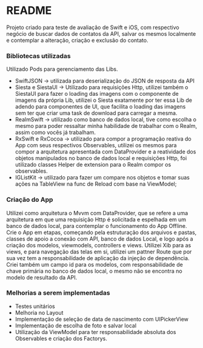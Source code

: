 # README #

Projeto criado para teste de avaliação de Swift e iOS, com respectivo negócio de buscar dados de contatos da API, salvar os mesmos localmente e contemplar a alteração, criação e exclusão do contato.

### Bibliotecas utilizadas ###

Utilizado Pods para gerenciamento das Libs.

* SwiftJSON -> utilizada para deserialização do JSON de resposta da API
* Siesta e SiestaUI -> Utilizado para requisições Http, utilizei também o SiestaUI para fazer o loading das imagens com o componente de imagens da própria Lib, utilizei o Siesta exatamente por ter essa Lib de adendo para componentes de UI, que facilita o loading das imagens sem ter que criar uma task de download para carregar a mesma.
* RealmSwift -> utilizado como banco de dados local, tive como escolha o mesmo para poder ressaltar minha habilidade de trabalhar com o Realm, assim como vocês já trabalham.
* RxSwift e RxCocoa -> utilizado para compor a programação reativa do App com seus respectivos Observables, utilizei os mesmos para compor a arquitetura apresentada com DataProvider e a reatividade dos objetos manipulados no banco de dados local e requisições Http, foi utilizado classes Helper de extension para o Realm compor os observables.
* IGListKit -> utilizado para fazer um compare nos objetos e tomar suas ações na TableView na func de Reload com base na ViewModel;


### Criação do App ###

Utilizei como arquitetura o Mvvm com DataProvider, que se refere a uma arquitetura em que uma requisição Http é solicitada e espelhada em um banco de dados local, para contemplar o funcionamento do App Offline. Crie o App em etapas, começando pela estruturação dos arquivos e pastas, classes de apoio a conexão com API, banco de dados Local, e logo após a criação dos modelos, viewmodels, controllers e views. Utilizei Xib para as views, e para navegação das telas em si, utilizei um pattner Route que por sua vez tem a responsabilidade de aplicação da injeção de dependência. Criei também um campo id para os modelos, com responsabilidade de chave primária no banco de dados local, o mesmo não se encontra no modelo de resultado da API.

### Melhorias a serem implementadas ###

* Testes unitários
* Melhoria no Layout
* Implementação de seleção de data de nascimento com UIPickerView
* Implementação de escolha de foto e salvar local
* Utilização da ViewModel para ter responsabilidade absoluta dos Observables e criação dos Factorys.